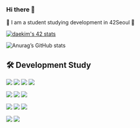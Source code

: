 ### Hi there 👋

🌱 I am a student studying development in 42Seoul 🌱

[![daekim's 42 stats](https://badge42.vercel.app/api/v2/cl60lter0008709k1osn0d2ke/stats?cursusId=21&coalitionId=85)](https://github.com/JaeSeoKim/badge42)

![Anurag’s GitHub stats](https://github-readme-stats.vercel.app/api?username=KimDae-hyun&show_icons=true&theme=merko)


 ## 🛠 Development Study 
<img src="https://img.shields.io/badge/-seoul-222222?style=flat&logo=42"/> <img src="https://img.shields.io/badge/-language-3344ff?style=flat&logo=c"/> 
 <img src="https://img.shields.io/badge/-language-33aa33?style=flat&logo=cplusplus"/> <img src="https://img.shields.io/badge/-slack-AA00AA?style=flat&logo=slack"/>

<img src="https://img.shields.io/badge/HTML5-E34F26?style=flat&logo=HTML5&logoColor=white"/></a>
<img src="https://img.shields.io/badge/CSS3-1572B6?style=flat&logo=CSS3&logoColor=white"/>
<img src="https://img.shields.io/badge/Sass-CC6699?style=flat&logo=Sass&logoColor=white"/>

<img src="https://img.shields.io/badge/TypeScript-3178C6?style=flat&logo=TypeScript&logoColor=white"/></a>
<img src="https://img.shields.io/badge/Next.js-000000?style=flat&logo=Next.js&logoColor=white"/>
<img src="https://img.shields.io/badge/Recoil-3578E5?style=flat&logo=&logoColor=white"/>

<img src="https://img.shields.io/badge/Amazon EC2-FF9900?style=flat&logo=AmazonEC2&logoColor=white"/></a>
<img src="https://img.shields.io/badge/Amazon S3-569A31?style=flat&logo=AmazonS3&logoColor=white"/>

<!--
**KimDae-hyun/KimDae-hyun** is a ✨ _special_ ✨ repository because its `README.md` (this file) appears on your GitHub profile.

Here are some ideas to get you started:

- 🔭 I’m currently working on ...
- 🌱 I’m currently learning ...
- 👯 I’m looking to collaborate on ...
- 🤔 I’m looking for help with ...
- 💬 Ask me about ...
- 📫 How to reach me: ...
- 😄 Pronouns: ...
- ⚡ Fun fact: ...
-->
